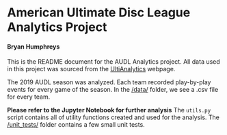 
# American Ultimate Disc League Analytics Project
#### Bryan Humphreys

This is the README document for the AUDL Analytics project.  All data used in this project was sourced from the [UltiAnalytics](https://www.ultianalytics.com/index.html) webpage.

The 2019 AUDL season was analyzed.  Each team recorded play-by-play events for every game of the season.  In the [/data/](https://github.com/bryan-t-humphreys/audl_analytics_2019/tree/master/data) folder, we see a .csv file for every team.

**Please refer to the Jupyter Notebook for further analysis**
The `utils.py` script contains all of utility functions created and used for the analysis.
The [/unit_tests/](https://github.com/bryan-t-humphreys/audl_analytics_2019/tree/master/unit_tests) folder contains a few small unit tests.

